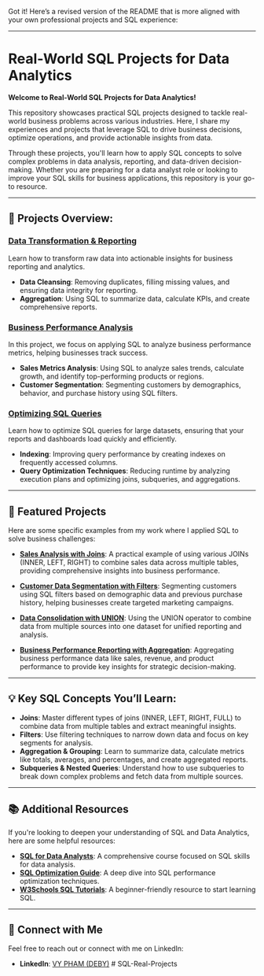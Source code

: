 Got it! Here’s a revised version of the README that is more aligned with your own professional projects and SQL experience:

---

# Real-World SQL Projects for Data Analytics

**Welcome to Real-World SQL Projects for Data Analytics!**

This repository showcases practical SQL projects designed to tackle real-world business problems across various industries. Here, I share my experiences and projects that leverage SQL to drive business decisions, optimize operations, and provide actionable insights from data.

Through these projects, you'll learn how to apply SQL concepts to solve complex problems in data analysis, reporting, and data-driven decision-making. Whether you are preparing for a data analyst role or looking to improve your SQL skills for business applications, this repository is your go-to resource.

---

## 🚀 Projects Overview:

### [Data Transformation & Reporting](https://github.com/yourusername/SQLinRealWorld/blob/main/DataTransformation.md)
Learn how to transform raw data into actionable insights for business reporting and analytics.

- **Data Cleansing**: Removing duplicates, filling missing values, and ensuring data integrity for reporting.
- **Aggregation**: Using SQL to summarize data, calculate KPIs, and create comprehensive reports.

### [Business Performance Analysis](https://github.com/yourusername/SQLinRealWorld/blob/main/BusinessPerformance.md)
In this project, we focus on applying SQL to analyze business performance metrics, helping businesses track success.

- **Sales Metrics Analysis**: Using SQL to analyze sales trends, calculate growth, and identify top-performing products or regions.
- **Customer Segmentation**: Segmenting customers by demographics, behavior, and purchase history using SQL filters.

### [Optimizing SQL Queries](https://github.com/yourusername/SQLinRealWorld/blob/main/QueryOptimization.md)
Learn how to optimize SQL queries for large datasets, ensuring that your reports and dashboards load quickly and efficiently.

- **Indexing**: Improving query performance by creating indexes on frequently accessed columns.
- **Query Optimization Techniques**: Reducing runtime by analyzing execution plans and optimizing joins, subqueries, and aggregations.

---

## 🔨 Featured Projects

Here are some specific examples from my work where I applied SQL to solve business challenges:

- [**Sales Analysis with Joins**](https://github.com/yourusername/SQLinRealWorld/blob/main/SalesAnalysisJoins.md): A practical example of using various JOINs (INNER, LEFT, RIGHT) to combine sales data across multiple tables, providing comprehensive insights into business performance.
  
- [**Customer Data Segmentation with Filters**](https://github.com/yourusername/SQLinRealWorld/blob/main/CustomerSegmentation.md): Segmenting customers using SQL filters based on demographic data and previous purchase history, helping businesses create targeted marketing campaigns.

- [**Data Consolidation with UNION**](https://github.com/yourusername/SQLinRealWorld/blob/main/DataConsolidationUnion.md): Using the UNION operator to combine data from multiple sources into one dataset for unified reporting and analysis.

- [**Business Performance Reporting with Aggregation**](https://github.com/yourusername/SQLinRealWorld/blob/main/BusinessReportAggregation.md): Aggregating business performance data like sales, revenue, and product performance to provide key insights for strategic decision-making.

---

## 💡 Key SQL Concepts You’ll Learn:

- **Joins**: Master different types of joins (INNER, LEFT, RIGHT, FULL) to combine data from multiple tables and extract meaningful insights.
- **Filters**: Use filtering techniques to narrow down data and focus on key segments for analysis.
- **Aggregation & Grouping**: Learn to summarize data, calculate metrics like totals, averages, and percentages, and create aggregated reports.
- **Subqueries & Nested Queries**: Understand how to use subqueries to break down complex problems and fetch data from multiple sources.

---

## 📚 Additional Resources

If you're looking to deepen your understanding of SQL and Data Analytics, here are some helpful resources:

- **[SQL for Data Analysts](https://www.datacamp.com/courses/sql-for-data-scientists)**: A comprehensive course focused on SQL skills for data analysis.
- **[SQL Optimization Guide](https://www.sqlshack.com/sql-query-optimization/)**: A deep dive into SQL performance optimization techniques.
- **[W3Schools SQL Tutorials](https://www.w3schools.com/sql/)**: A beginner-friendly resource to start learning SQL.

---

## 🔗 Connect with Me

Feel free to reach out or connect with me on LinkedIn:

- **LinkedIn**: [VY PHAM (DEBY)](https://www.linkedin.com/in/debypham)
#   S Q L - R e a l - P r o j e c t s  
 